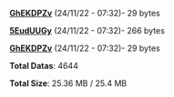 [**GhEKDPZv**](/data/GhEKDPZv.txt) (24/11/22 - 07:32)- 29 bytes

[**5EudUUGy**](/data/5EudUUGy.txt) (24/11/22 - 07:32)- 266 bytes

[**GhEKDPZv**](/data/GhEKDPZv.txt) (24/11/22 - 07:32)- 29 bytes

**Total Datas**: 4644

**Total Size**: 25.36 MB / 25.4 MB